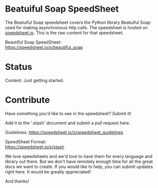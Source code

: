 # Beatuiful Soap SpeedSheet

The Beatuiful Soap speedsheet covers the Python library Beatuiful Soap used for making asynchronous http calls. The speedsheet is hosted on [speedsheet.io](https://speedsheet.io). This is the raw content for that speedsheet.

Beautiful Soap SpeedSheet:  
https://speedsheet.io/s/beautiful_soap


# Status

Content: Just getting started.


# Contribute

Have something you'd like to see in the speedsheet? Submit it!

Add it to the '.stash' document and submit a pull request here.

Guidelines:
https://speedsheet.io/s/speedsheet_guidelines

SpeedSheet Format:  
https://speedsheet.io/s/stash

We love speedsheets and we'd love to have them for every language and library out there. But we don't have remotely enough time for all the great docs we want to create. If you would like to help, you can submit updates right here. It would be greatly appreciated! 

And thanks!

